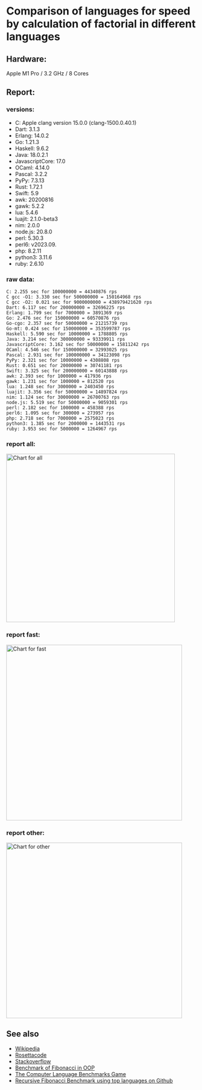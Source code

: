 Comparison of languages for speed by calculation of factorial in different languages
====================================================================================

Hardware:
---------
Apple M1 Pro / 3.2 GHz / 8 Cores


Report:
-------
### versions:

  * C: Apple clang version 15.0.0 (clang-1500.0.40.1)
  * Dart: 3.1.3
  * Erlang: 14.0.2
  * Go: 1.21.3
  * Haskell: 9.6.2
  * Java: 18.0.2.1
  * JavascriptCore: 17.0
  * OCaml: 4.14.0
  * Pascal: 3.2.2
  * PyPy: 7.3.13
  * Rust: 1.72.1
  * Swift: 5.9
  * awk: 20200816
  * gawk: 5.2.2
  * lua: 5.4.6
  * luajit: 2.1.0-beta3
  * nim: 2.0.0
  * node.js: 20.8.0
  * perl: 5.30.3
  * perl6:  v2023.09.
  * php: 8.2.11
  * python3: 3.11.6
  * ruby: 2.6.10


### raw data:

    C: 2.255 sec for 100000000 = 44340876 rps
    C gcc -O1: 3.330 sec for 500000000 = 150164968 rps
    C gcc -O2: 0.021 sec for 9000000000 = 438979421620 rps
    Dart: 6.117 sec for 200000000 = 32696225 rps
    Erlang: 1.799 sec for 7000000 = 3891369 rps
    Go: 2.476 sec for 150000000 = 60570876 rps
    Go-cgo: 2.357 sec for 50000000 = 21215739 rps
    Go-mt: 0.424 sec for 150000000 = 353599787 rps
    Haskell: 5.590 sec for 10000000 = 1788805 rps
    Java: 3.214 sec for 300000000 = 93339911 rps
    JavascriptCore: 3.162 sec for 50000000 = 15811242 rps
    OCaml: 4.546 sec for 150000000 = 32993025 rps
    Pascal: 2.931 sec for 100000000 = 34123098 rps
    PyPy: 2.321 sec for 10000000 = 4308808 rps
    Rust: 0.651 sec for 20000000 = 30741181 rps
    Swift: 3.325 sec for 200000000 = 60143888 rps
    awk: 2.393 sec for 1000000 = 417936 rps
    gawk: 1.231 sec for 1000000 = 812520 rps
    lua: 1.248 sec for 3000000 = 2403450 rps
    luajit: 3.356 sec for 50000000 = 14897824 rps
    nim: 1.124 sec for 30000000 = 26700763 rps
    node.js: 5.519 sec for 50000000 = 9059301 rps
    perl: 2.182 sec for 1000000 = 458388 rps
    perl6: 1.095 sec for 300000 = 273957 rps
    php: 2.718 sec for 7000000 = 2575023 rps
    python3: 1.385 sec for 2000000 = 1443531 rps
    ruby: 3.953 sec for 5000000 = 1264967 rps


### report all:

<img alt="Chart for all" width="447" src="https://chart.googleapis.com/chart?cht=bhs&chs=671x447&chd=t%3A353599787%2C150164968%2C93339911%2C60570875%2C60143887%2C44340875%2C34123097%2C32993024%2C32696225%2C30741180%2C26700762%2C21215739%2C15811242%2C14897824%2C9059300%2C4308807%2C3891369%2C2575022%2C2403450%2C1788805%2C1443531%2C1264967%2C812520%2C458388%2C417936&chco=4d89f9&chbh=12&chds=0,353599787.274368&chxt=x,y,r&chxl=1%3A%7Cawk%7Cperl%7Cgawk%7Cruby%7Cpython3%7CHaskell%7Clua%7Cphp%7CErlang%7CPyPy%7Cnode.js%7Cluajit%7CJavascriptCore%7CGo-cgo%7Cnim%7CRust%7CDart%7COCaml%7CPascal%7CC%7CSwift%7CGo%7CJava%7CC%20gcc%20-O1%7CGo-mt%7C2%3A%7C417936%20rps%7C458388%20rps%7C812520%20rps%7C1264967%20rps%7C1443531%20rps%7C1788805%20rps%7C2403450%20rps%7C2575022%20rps%7C3891369%20rps%7C4308807%20rps%7C9059300%20rps%7C14897824%20rps%7C15811242%20rps%7C21215739%20rps%7C26700762%20rps%7C30741180%20rps%7C32696225%20rps%7C32993024%20rps%7C34123097%20rps%7C44340875%20rps%7C60143887%20rps%7C60570875%20rps%7C93339911%20rps%7C150164968%20rps%7C353599787%20rps%7C0%3A%7C0%20%25%7C10%20%25%7C20%20%25%7C30%20%25%7C40%20%25%7C50%20%25%7C60%20%25%7C70%20%25%7C80%20%25%7C90%20%25%7C100%20%25">

### report fast:

<img alt="Chart for fast" width="466" src="https://chart.googleapis.com/chart?cht=bhs&chs=700x277&chd=t%3A353599787%2C150164968%2C93339911%2C60570875%2C60143887%2C44340875%2C34123097%2C32993024%2C32696225%2C30741180%2C26700762%2C21215739%2C15811242%2C14897824%2C9059300&chco=4d89f9&chbh=12&chds=0,353599787.274368&chxt=x,y,r&chxl=1%3A%7Cnode.js%7Cluajit%7CJavascriptCore%7CGo-cgo%7Cnim%7CRust%7CDart%7COCaml%7CPascal%7CC%7CSwift%7CGo%7CJava%7CC%20gcc%20-O1%7CGo-mt%7C2%3A%7C9059300%20rps%7C14897824%20rps%7C15811242%20rps%7C21215739%20rps%7C26700762%20rps%7C30741180%20rps%7C32696225%20rps%7C32993024%20rps%7C34123097%20rps%7C44340875%20rps%7C60143887%20rps%7C60570875%20rps%7C93339911%20rps%7C150164968%20rps%7C353599787%20rps%7C0%3A%7C0%20%25%7C10%20%25%7C20%20%25%7C30%20%25%7C40%20%25%7C50%20%25%7C60%20%25%7C70%20%25%7C80%20%25%7C90%20%25%7C100%20%25">

### report other:

<img alt="Chart for other" width="466" src="https://chart.googleapis.com/chart?cht=bhs&chs=700x192&chd=t%3A4308807%2C3891369%2C2575022%2C2403450%2C1788805%2C1443531%2C1264967%2C812520%2C458388%2C417936&chco=4d89f9&chbh=12&chds=0,4308807.95750654&chxt=x,y,r&chxl=1%3A%7Cawk%7Cperl%7Cgawk%7Cruby%7Cpython3%7CHaskell%7Clua%7Cphp%7CErlang%7CPyPy%7C2%3A%7C417936%20rps%7C458388%20rps%7C812520%20rps%7C1264967%20rps%7C1443531%20rps%7C1788805%20rps%7C2403450%20rps%7C2575022%20rps%7C3891369%20rps%7C4308807%20rps%7C0%3A%7C0%20%25%7C10%20%25%7C20%20%25%7C30%20%25%7C40%20%25%7C50%20%25%7C60%20%25%7C70%20%25%7C80%20%25%7C90%20%25%7C100%20%25">



See also
--------

  * [Wikipedia](http://en.wikipedia.org/wiki/Factorial)
  * [Rosettacode](http://rosettacode.org/wiki/Factorial)
  * [Stackoverflow](http://stackoverflow.com/questions/23930/factorial-algorithms-in-different-languages)
  * [Benchmark of Fibonacci in OOP](https://github.com/Balancer/benchmarks-fib-obj)
  * [The Computer Language Benchmarks Game](http://benchmarksgame.alioth.debian.org)
  * [Recursive Fibonacci Benchmark using top languages on Github](https://github.com/drujensen/fib)
